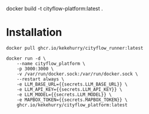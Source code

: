 docker build -t cityflow-platform:latest .

# Installation

```
docker pull ghcr.io/kekehurry/cityflow_runner:latest
```

```
docker run -d \
    --name cityflow_platform \
    -p 3000:3000 \
    -v /var/run/docker.sock:/var/run/docker.sock \
    --restart always \
    -e LLM_BASE_URL={{secrets.LLM_BASE_URL}} \
    -e LLM_API_KEY={{secrets.LLM_API_KEY}} \
    -e LLM_MODEL={{secrets.LLM_MODEL}} \
    -e MAPBOX_TOKEN={{secrets.MAPBOX_TOKEN}} \
    ghcr.io/kekehurry/cityflow_platform:latest
```